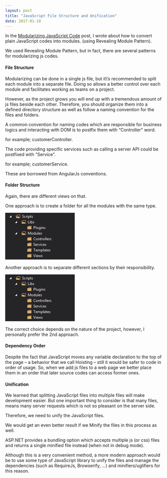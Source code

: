 ```yaml
---
layout: post
title: "JavaScript File Structure and Unification"
date: 2017-01-18
---
```


In the [Modularizing JavaScript Code](https://ehsankorhani.com/blog/2016/11/13/modularizing-javascript-code) post, I wrote about how to convert plain JavaScript codes into modules. (using Revealing Module Pattern).

We used Revealing Module Pattern, but in fact, there are several patterns for modularizing js codes.

#### File Structure

Modularizing can be done in a single js file, but it\’s recommended to split each module into a separate file. Doing so allows a better control over each module and facilitates working as teams on a project.
<!--more-->
However, as the project grows you will end up with a tremendous amount of js files beside each other. Therefore, you should organize them into a defined directory structure as well as follow a naming convention for the files and folders.

A common convention for naming codes which are responsible for business logics and interacting with DOM is to postfix them with “Controller” word.

for example; customerController.

The code providing specific services such as calling a server API could be postfixed with “Service”.

for example; customerService.

These are borrowed from AngularJs conventions.

#### Folder Structure

Again, there are different views on that.

One approach is to create a folder for all the modules with the same type.

<img src="/assets/images/js-structure-01.jpg" />

Another approach is to separate different sections by their responsibility.

<img src="/assets/images/js-structure-01.jpg" />

The correct choice depends on the nature of the project, however, I personally prefer the 2nd approach.

#### Dependency Order

Despite the fact that JavaScript moves any variable declaration to the top of the page – a behavior that we call Hoisting – still it would be safer to code in order of usage. So, when we add js files to a web page we better place them in an order that later source codes can access former ones.

#### Unification

We learned that splitting JavaScript files into multiple files will make development easier. But one important thing to consider is that many files, means many server requests which is not so pleasant on the server side.

Therefore, we need to unify the JavaScript files.

We would get an even better result if we Minify the files in this process as well.

ASP.NET provides a bundling option which accepts multiple js (or css) files and returns a single minified file instead (when not in debug mode).

Although this is a very convenient method, a more modern approach would be to use some type of JavaScript library to unify the files and manage the dependencies (such as RequireJs, Browserify, …) and minifiers/uglifiers for this reason.

